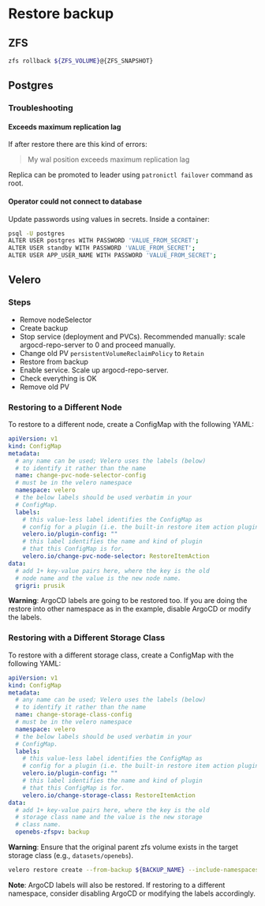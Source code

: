 # Restore backup

## ZFS

```bash
zfs rollback ${ZFS_VOLUME}@{ZFS_SNAPSHOT}
```

## Postgres

### Troubleshooting

#### Exceeds maximum replication lag

If after restore there are this kind of errors:

> My wal position exceeds maximum replication lag

Replica can be promoted to leader using `patronictl failover` command as root.

#### Operator could not connect to database

Update passwords using values in secrets. Inside a container:

```bash
psql -U postgres
ALTER USER postgres WITH PASSWORD 'VALUE_FROM_SECRET';
ALTER USER standby WITH PASSWORD 'VALUE_FROM_SECRET';
ALTER USER APP_USER_NAME WITH PASSWORD 'VALUE_FROM_SECRET';
```

## Velero

### Steps

- Remove nodeSelector
- Create backup
- Stop service (deployment and PVCs). Recommended manually: scale argocd-repo-server to 0 and proceed manually.
- Change old PV `persistentVolumeReclaimPolicy` to `Retain`
- Restore from backup
- Enable service. Scale up argocd-repo-server.
- Check everything is OK
- Remove old PV

### Restoring to a Different Node

To restore to a different node, create a ConfigMap with the following YAML:

```yaml
apiVersion: v1
kind: ConfigMap
metadata:
  # any name can be used; Velero uses the labels (below)
  # to identify it rather than the name
  name: change-pvc-node-selector-config
  # must be in the velero namespace
  namespace: velero
  # the below labels should be used verbatim in your
  # ConfigMap.
  labels:
    # this value-less label identifies the ConfigMap as
    # config for a plugin (i.e. the built-in restore item action plugin)
    velero.io/plugin-config: ""
    # this label identifies the name and kind of plugin
    # that this ConfigMap is for.
    velero.io/change-pvc-node-selector: RestoreItemAction
data:
  # add 1+ key-value pairs here, where the key is the old
  # node name and the value is the new node name.
  grigri: prusik
```

**Warning**: ArgoCD labels are going to be restored too. If you are doing the restore into other namespace as in the example, disable ArgoCD or modify the labels.

### Restoring with a Different Storage Class

To restore with a different storage class, create a ConfigMap with the following YAML:

```yaml
apiVersion: v1
kind: ConfigMap
metadata:
  # any name can be used; Velero uses the labels (below)
  # to identify it rather than the name
  name: change-storage-class-config
  # must be in the velero namespace
  namespace: velero
  # the below labels should be used verbatim in your
  # ConfigMap.
  labels:
    # this value-less label identifies the ConfigMap as
    # config for a plugin (i.e. the built-in restore item action plugin)
    velero.io/plugin-config: ""
    # this label identifies the name and kind of plugin
    # that this ConfigMap is for.
    velero.io/change-storage-class: RestoreItemAction
data:
  # add 1+ key-value pairs here, where the key is the old
  # storage class name and the value is the new storage
  # class name.
  openebs-zfspv: backup
```

**Warning**: Ensure that the original parent zfs volume exists in the target storage class (e.g., `datasets/openebs`).

```bash
velero restore create --from-backup ${BACKUP_NAME} --include-namespaces ${NAMESPACE} --restore-volumes=true --namespace-mappings ${NAMESPACE}:${TARGET_NAMESPACE}
```

**Note**: ArgoCD labels will also be restored. If restoring to a different namespace, consider disabling ArgoCD or modifying the labels accordingly.
